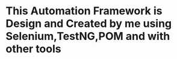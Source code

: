 <h1>This Automation Framework is Design and Created by me using Selenium,TestNG,POM and with other tools</h1>
